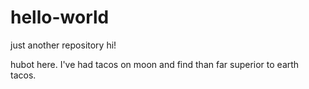 # hello-world
just another repository
hi!

hubot here.
I've had tacos on moon and find than far superior to earth tacos.
